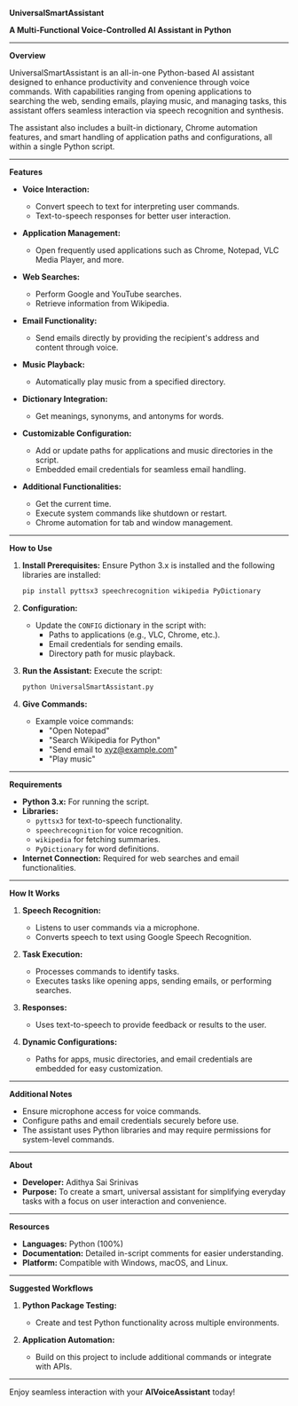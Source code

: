 **UniversalSmartAssistant**

**A Multi-Functional Voice-Controlled AI Assistant in Python**

---

**Overview**

UniversalSmartAssistant is an all-in-one Python-based AI assistant designed to enhance productivity and convenience through voice commands. With capabilities ranging from opening applications to searching the web, sending emails, playing music, and managing tasks, this assistant offers seamless interaction via speech recognition and synthesis.

The assistant also includes a built-in dictionary, Chrome automation features, and smart handling of application paths and configurations, all within a single Python script.

---

**Features**

- **Voice Interaction:**
  - Convert speech to text for interpreting user commands.
  - Text-to-speech responses for better user interaction.
  
- **Application Management:**
  - Open frequently used applications such as Chrome, Notepad, VLC Media Player, and more.

- **Web Searches:**
  - Perform Google and YouTube searches.
  - Retrieve information from Wikipedia.

- **Email Functionality:**
  - Send emails directly by providing the recipient's address and content through voice.

- **Music Playback:**
  - Automatically play music from a specified directory.

- **Dictionary Integration:**
  - Get meanings, synonyms, and antonyms for words.

- **Customizable Configuration:**
  - Add or update paths for applications and music directories in the script.
  - Embedded email credentials for seamless email handling.

- **Additional Functionalities:**
  - Get the current time.
  - Execute system commands like shutdown or restart.
  - Chrome automation for tab and window management.

---

**How to Use**

1. **Install Prerequisites:**
   Ensure Python 3.x is installed and the following libraries are installed:
   ```bash
   pip install pyttsx3 speechrecognition wikipedia PyDictionary
   ```

2. **Configuration:**
   - Update the `CONFIG` dictionary in the script with:
     - Paths to applications (e.g., VLC, Chrome, etc.).
     - Email credentials for sending emails.
     - Directory path for music playback.

3. **Run the Assistant:**
   Execute the script:
   ```bash
   python UniversalSmartAssistant.py
   ```

4. **Give Commands:**
   - Example voice commands:
     - "Open Notepad"
     - "Search Wikipedia for Python"
     - "Send email to xyz@example.com"
     - "Play music"

---

**Requirements**

- **Python 3.x:** For running the script.
- **Libraries:**
  - `pyttsx3` for text-to-speech functionality.
  - `speechrecognition` for voice recognition.
  - `wikipedia` for fetching summaries.
  - `PyDictionary` for word definitions.
- **Internet Connection:** Required for web searches and email functionalities.

---

**How It Works**

1. **Speech Recognition:**
   - Listens to user commands via a microphone.
   - Converts speech to text using Google Speech Recognition.

2. **Task Execution:**
   - Processes commands to identify tasks.
   - Executes tasks like opening apps, sending emails, or performing searches.

3. **Responses:**
   - Uses text-to-speech to provide feedback or results to the user.

4. **Dynamic Configurations:**
   - Paths for apps, music directories, and email credentials are embedded for easy customization.

---

**Additional Notes**

- Ensure microphone access for voice commands.
- Configure paths and email credentials securely before use.
- The assistant uses Python libraries and may require permissions for system-level commands.

---

**About**

- **Developer:** Adithya Sai Srinivas  
- **Purpose:** To create a smart, universal assistant for simplifying everyday tasks with a focus on user interaction and convenience.

---

**Resources**

- **Languages:** Python (100%)
- **Documentation:** Detailed in-script comments for easier understanding.
- **Platform:** Compatible with Windows, macOS, and Linux.

---

**Suggested Workflows**

1. **Python Package Testing:**
   - Create and test Python functionality across multiple environments.

2. **Application Automation:**
   - Build on this project to include additional commands or integrate with APIs.

---

Enjoy seamless interaction with your **AIVoiceAssistant** today!
